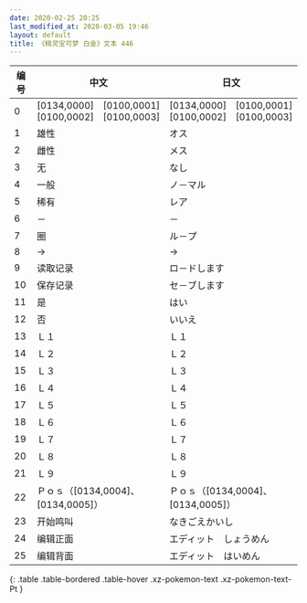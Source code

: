 ```yaml
---
date: 2020-02-25 20:25
last_modified_at: 2020-03-05 19:46
layout: default
title: 《精灵宝可梦 白金》文本 446
---
```

| 编号 | 中文 | 日文 |
| ---- | ---- | ---- |
| 0 | [0134,0000]　[0100,0001]　[0100,0002]　[0100,0003] | [0134,0000]　[0100,0001]　[0100,0002]　[0100,0003] |
| 1 | 雄性 | オス |
| 2 | 雌性 | メス |
| 3 | 无 | なし |
| 4 | 一般 | ノ－マル |
| 5 | 稀有 | レア |
| 6 | － | － |
| 7 | 圈 | ル－プ |
| 8 | → | → |
| 9 | 读取记录 | ロ－ドします |
| 10 | 保存记录 | セ－ブします |
| 11 | 是 | はい |
| 12 | 否 | いいえ |
| 13 | Ｌ１ | Ｌ１ |
| 14 | Ｌ２ | Ｌ２ |
| 15 | Ｌ３ | Ｌ３ |
| 16 | Ｌ４ | Ｌ４ |
| 17 | Ｌ５ | Ｌ５ |
| 18 | Ｌ６ | Ｌ６ |
| 19 | Ｌ７ | Ｌ７ |
| 20 | Ｌ８ | Ｌ８ |
| 21 | Ｌ９ | Ｌ９ |
| 22 | Ｐｏｓ（[0134,0004]、[0134,0005]） | Ｐｏｓ（[0134,0004]、[0134,0005]） |
| 23 | 开始鸣叫 | なきごえかいし |
| 24 | 编辑正面 | エディット　しょうめん |
| 25 | 编辑背面 | エディット　はいめん |
{: .table .table-bordered .table-hover .xz-pokemon-text .xz-pokemon-text-Pt }